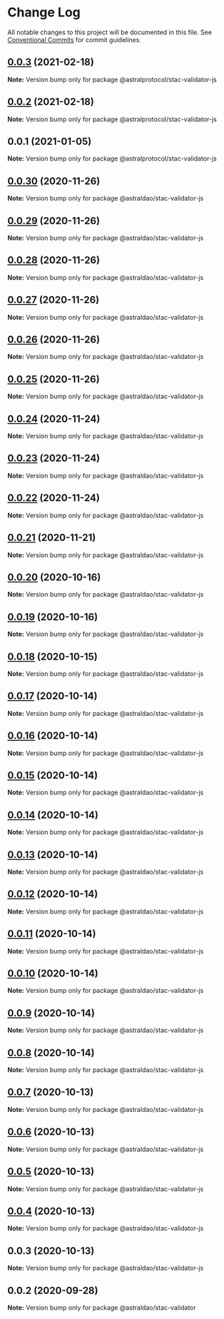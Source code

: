 # Change Log

All notable changes to this project will be documented in this file.
See [Conventional Commits](https://conventionalcommits.org) for commit guidelines.

## [0.0.3](https://github.com/AstralProtocol/astralprotocol/compare/@astralprotocol/stac-validator-js@0.0.2...@astralprotocol/stac-validator-js@0.0.3) (2021-02-18)

**Note:** Version bump only for package @astralprotocol/stac-validator-js





## [0.0.2](https://github.com/AstralProtocol/astralprotocol/compare/@astralprotocol/stac-validator-js@0.0.1...@astralprotocol/stac-validator-js@0.0.2) (2021-02-18)

**Note:** Version bump only for package @astralprotocol/stac-validator-js





## 0.0.1 (2021-01-05)

**Note:** Version bump only for package @astralprotocol/stac-validator-js





## [0.0.30](https://github.com/astralDAO/astralprotocol/compare/@astraldao/stac-validator-js@0.0.29...@astraldao/stac-validator-js@0.0.30) (2020-11-26)

**Note:** Version bump only for package @astraldao/stac-validator-js





## [0.0.29](https://github.com/astralDAO/astralprotocol/compare/@astraldao/stac-validator-js@0.0.28...@astraldao/stac-validator-js@0.0.29) (2020-11-26)

**Note:** Version bump only for package @astraldao/stac-validator-js





## [0.0.28](https://github.com/astralDAO/astralprotocol/compare/@astraldao/stac-validator-js@0.0.27...@astraldao/stac-validator-js@0.0.28) (2020-11-26)

**Note:** Version bump only for package @astraldao/stac-validator-js





## [0.0.27](https://github.com/astralDAO/astralprotocol/compare/@astraldao/stac-validator-js@0.0.26...@astraldao/stac-validator-js@0.0.27) (2020-11-26)

**Note:** Version bump only for package @astraldao/stac-validator-js





## [0.0.26](https://github.com/astralDAO/astralprotocol/compare/@astraldao/stac-validator-js@0.0.25...@astraldao/stac-validator-js@0.0.26) (2020-11-26)

**Note:** Version bump only for package @astraldao/stac-validator-js





## [0.0.25](https://github.com/astralDAO/astralprotocol/compare/@astraldao/stac-validator-js@0.0.24...@astraldao/stac-validator-js@0.0.25) (2020-11-26)

**Note:** Version bump only for package @astraldao/stac-validator-js





## [0.0.24](https://github.com/astralDAO/astralprotocol/compare/@astraldao/stac-validator-js@0.0.23...@astraldao/stac-validator-js@0.0.24) (2020-11-24)

**Note:** Version bump only for package @astraldao/stac-validator-js





## [0.0.23](https://github.com/astralDAO/astralprotocol/compare/@astraldao/stac-validator-js@0.0.22...@astraldao/stac-validator-js@0.0.23) (2020-11-24)

**Note:** Version bump only for package @astraldao/stac-validator-js





## [0.0.22](https://github.com/astralDAO/astralprotocol/compare/@astraldao/stac-validator-js@0.0.21...@astraldao/stac-validator-js@0.0.22) (2020-11-24)

**Note:** Version bump only for package @astraldao/stac-validator-js





## [0.0.21](https://github.com/astralDAO/astralprotocol/compare/@astraldao/stac-validator-js@0.0.20...@astraldao/stac-validator-js@0.0.21) (2020-11-21)

**Note:** Version bump only for package @astraldao/stac-validator-js





## [0.0.20](https://github.com/astralDAO/astralprotocol/compare/@astraldao/stac-validator-js@0.0.19...@astraldao/stac-validator-js@0.0.20) (2020-10-16)

**Note:** Version bump only for package @astraldao/stac-validator-js





## [0.0.19](https://github.com/astralDAO/astralprotocol/compare/@astraldao/stac-validator-js@0.0.18...@astraldao/stac-validator-js@0.0.19) (2020-10-16)

**Note:** Version bump only for package @astraldao/stac-validator-js





## [0.0.18](https://github.com/astralDAO/astralprotocol/compare/@astraldao/stac-validator-js@0.0.17...@astraldao/stac-validator-js@0.0.18) (2020-10-15)

**Note:** Version bump only for package @astraldao/stac-validator-js





## [0.0.17](https://github.com/astralDAO/astralprotocol/compare/@astraldao/stac-validator-js@0.0.16...@astraldao/stac-validator-js@0.0.17) (2020-10-14)

**Note:** Version bump only for package @astraldao/stac-validator-js





## [0.0.16](https://github.com/astralDAO/astralprotocol/compare/@astraldao/stac-validator-js@0.0.15...@astraldao/stac-validator-js@0.0.16) (2020-10-14)

**Note:** Version bump only for package @astraldao/stac-validator-js





## [0.0.15](https://github.com/astralDAO/astralprotocol/compare/@astraldao/stac-validator-js@0.0.14...@astraldao/stac-validator-js@0.0.15) (2020-10-14)

**Note:** Version bump only for package @astraldao/stac-validator-js





## [0.0.14](https://github.com/astralDAO/astralprotocol/compare/@astraldao/stac-validator-js@0.0.13...@astraldao/stac-validator-js@0.0.14) (2020-10-14)

**Note:** Version bump only for package @astraldao/stac-validator-js





## [0.0.13](https://github.com/astralDAO/astralprotocol/compare/@astraldao/stac-validator-js@0.0.12...@astraldao/stac-validator-js@0.0.13) (2020-10-14)

**Note:** Version bump only for package @astraldao/stac-validator-js





## [0.0.12](https://github.com/astralDAO/astralprotocol/compare/@astraldao/stac-validator-js@0.0.11...@astraldao/stac-validator-js@0.0.12) (2020-10-14)

**Note:** Version bump only for package @astraldao/stac-validator-js





## [0.0.11](https://github.com/astralDAO/astralprotocol/compare/@astraldao/stac-validator-js@0.0.10...@astraldao/stac-validator-js@0.0.11) (2020-10-14)

**Note:** Version bump only for package @astraldao/stac-validator-js





## [0.0.10](https://github.com/astralDAO/astralprotocol/compare/@astraldao/stac-validator-js@0.0.9...@astraldao/stac-validator-js@0.0.10) (2020-10-14)

**Note:** Version bump only for package @astraldao/stac-validator-js





## [0.0.9](https://github.com/astralDAO/astralprotocol/compare/@astraldao/stac-validator-js@0.0.8...@astraldao/stac-validator-js@0.0.9) (2020-10-14)

**Note:** Version bump only for package @astraldao/stac-validator-js





## [0.0.8](https://github.com/astralDAO/astralprotocol/compare/@astraldao/stac-validator-js@0.0.7...@astraldao/stac-validator-js@0.0.8) (2020-10-14)

**Note:** Version bump only for package @astraldao/stac-validator-js





## [0.0.7](https://github.com/astralDAO/astralprotocol/compare/@astraldao/stac-validator-js@0.0.6...@astraldao/stac-validator-js@0.0.7) (2020-10-13)

**Note:** Version bump only for package @astraldao/stac-validator-js





## [0.0.6](https://github.com/astralDAO/astralprotocol/compare/@astraldao/stac-validator-js@0.0.5...@astraldao/stac-validator-js@0.0.6) (2020-10-13)

**Note:** Version bump only for package @astraldao/stac-validator-js





## [0.0.5](https://github.com/astralDAO/astralprotocol/compare/@astraldao/stac-validator-js@0.0.4...@astraldao/stac-validator-js@0.0.5) (2020-10-13)

**Note:** Version bump only for package @astraldao/stac-validator-js





## [0.0.4](https://github.com/astralDAO/astralprotocol/compare/@astraldao/stac-validator-js@0.0.3...@astraldao/stac-validator-js@0.0.4) (2020-10-13)

**Note:** Version bump only for package @astraldao/stac-validator-js





## 0.0.3 (2020-10-13)

**Note:** Version bump only for package @astraldao/stac-validator-js





## 0.0.2 (2020-09-28)

**Note:** Version bump only for package @astraldao/stac-validator
